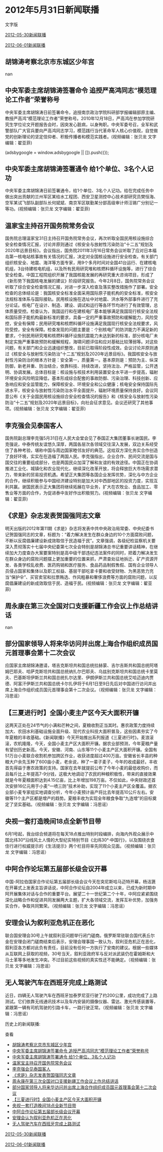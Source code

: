 







# 2012年5月31日新闻联播
 文字版








[2012-05-30新闻联播](/xinwenlianbo/20120530)


[2012-06-01新闻联播](/xinwenlianbo/20120601)





## 胡锦涛考察北京市东城区少年宫


nan


## 中央军委主席胡锦涛签署命令 追授严高鸿同志“模范理论工作者”荣誉称号


中央军委主席胡锦涛日前签署命令，追授南京政治学院科研部学报编辑部原主编、教授严高鸿“模范理论工作者”荣誉称号。2010年12月18日，严高鸿在参加学院研究生学位论文开题报告会时，因突发心脏病，以身殉职。中央军委号召，全军和武警部队广大官兵要向严高鸿同志学习，模范践行当代革命军人核心价值观，自觉做党的创新理论的坚定信仰者、积极传播者和模范实践者。(视频编辑：张贝龙 文字编辑：翟亚菲)





 (adsbygoogle = window.adsbygoogle || []).push({});

 
## 中央军委主席胡锦涛签署通令 给1个单位、3名个人记功


中央军委主席胡锦涛日前签署通令，给1个单位、3名个人记功。给在完成任务中做出突出贡献的兰州军区某给水工程团、西安卫星测控中心技术部研究员樊恒海、空军某试飞部队副部队长何斌斌、南京军区联勤某分部高级审计师汪锡广分别记一等功。(视频编辑：张贝龙 文字编辑：翟亚菲)


## 温家宝主持召开国务院常务会议


国务院总理温家宝31日主持召开国务院常务会议，再次听取全国民用核设施综合安全检查情况汇报，讨论并原则通过《核安全与放射性污染防治“十二五”规划及2020年远景目标》。会议指出，国务院2011年3月16日常务会议听取了应对日本福岛第一核电站核事故有关情况的汇报，决定对全国核设施进行安全检查。有关部门组织核安全、地震、海洋等方面专家，用9个多月时间对全国41台运行、在建核电机组，3台待建核电机组，以及所有民用研究堆和核燃料循环设施等，进行了综合安全检查。中国工程院组织开展了我国核能发展的再研究重大咨询项目，形成了《新形势下我国核电发展的建议》阶段研究报告。今年2月8日，国务院常务会议听取了综合安全检查情况汇报，对进一步深入检查及落实整改措施作了部署。安全检查的总体结论是：我国核安全标准全面采用国际原子能机构的安全标准，核安全法规标准体系与国际接轨。民用核设施在选址中对地震、洪水等外部事件进行了充分论证。核电厂在设计、制造、建设、调试和运行等各环节均进行了有效管理，总体质量受控。检查认为，我国运行和在建核电厂基本能够满足我国现行核安全法规和国际原子能机构最新标准的要求，具备一定的严重事故预防和缓解能力，风险受控，安全有保障；民用研究堆和核燃料循环设施满足我国现行核安全法规要求，风险受控，安全有保障。检查发现的问题主要是：个别核电厂的防洪能力不满足新的要求，个别民用研究堆和核燃料循环设施抗震能力未达到新的标准，部分核电厂未制定实施严重事故预防和缓解规程，海啸问题评估和应对基础比较薄弱等。对这些问题，有关部门和企业迅速组织整改，目前已取得阶段性成效。会议讨论并原则通过《核安全与放射性污染防治“十二五”规划及2020年远景目标》。我国核安全与放射性污染防治的根本方针是：安全第一，质量第一。基本原则是：预防为主、纵深防御，新老并重、防治结合，依靠科技、持续改进，坚持法治、严格监管，公开透明、协调发展。总体目标是：核设施与核技术利用装置安全水平进一步提高，辐射环境安全风险明显降低，基本形成综合配套的事故防御、污染治理、科技创新、应急响应和安全监管能力，保障核安全、环境安全和公众健康；核电安全保持国际先进水平，核安全与放射性污染防治水平全面提升，辐射环境质量保持良好。会议同意公布《关于全国民用核设施综合安全检查情况的报告》和《核安全与放射性污染防治“十二五”规划及2020年远景目标》，向社会征求意见。会议还研究了其他事项。(视频编辑：张贝龙 文字编辑：翟亚菲)


## 李克强会见泰国客人


国务院副总理李克强5月31日在人民大会堂会见了泰国正大集团董事长谢国民。李克强说，中泰传统友谊悠久深厚，两国各层次各领域交往深入发展，双边关系经受住了各种考验，堪称中国与周边国家睦邻友好的典范。这给双方深化务实合作创造了良好环境，实实在在造福了两国人民。李克强指出，企业合作、民间交流是国与国交往的重要组成部分，也是两国民众加深了解和友谊的有效途径。中国正在协调推进工业化、城镇化和农业现代化，继续深化改革开放，将会释放巨大市场需求潜力，带来新的贸易投资机遇。希望正大集团等各国企业发挥优势，深化与中方企业的合作，继续积极参与中国经济建设特别是加大对中西部地区的投资力度，实现互利共赢。谢国民表示正大集团将继续拓展在华业务，扩大在农牧业、食品加工、零售业等方面的合作，为促进泰中友好作出积极努力。(视频编辑：张贝龙 文字编辑：翟亚菲)


## 《求是》杂志发表贺国强同志文章


明天出版的2012年第11期《求是》杂志将发表中共中央政治局常委、中央纪委书记贺国强同志的文章，标题为：“着力解决发生在群众身边的10个方面腐败问题，不断以反腐倡廉建设新成效取信于民造福于民”。文章强调，各级纪检监察机关要深入贯彻落实十七届中央纪委第七次全会特别是胡锦涛总书记重要讲话精神，在继续加大力度查办大案要案特别是高中级干部违纪违法案件的同时，把着力解决发生在群众身边的腐败问题摆上更加重要的位置来抓，严肃查处征地拆迁、矿产资源开发、各类学校乱收费、医药购销和医疗服务、食品药品制假售假、国有企业领导人员侵占国家和集体以及职工权益、基层干部吃拿卡要和收受财物、为黑恶势力充当“保护伞”、买官卖官和拉票贿选、作风粗暴和奢侈浪费等方面的腐败问题，以反腐倡廉建设的新成效取信于民、造福于民。(视频编辑：张贝龙 文字编辑：翟亚菲)


## 周永康在第三次全国对口支援新疆工作会议上作总结讲话


nan


## 部分国家领导人将来华访问并出席上海合作组织成员国元首理事会第十二次会议


应国家主席胡锦涛邀请，塔吉克斯坦共和国总统拉赫蒙、吉尔吉斯共和国总统阿塔姆巴耶夫、哈萨克斯坦共和国总统纳扎尔巴耶夫、乌兹别克斯坦共和国总统卡里莫夫、巴基斯坦伊斯兰共和国总统扎尔达里、伊朗伊斯兰共和国总统艾哈迈迪内贾德、阿富汗伊斯兰共和国总统卡尔扎伊将于6月1日至9日先后对中国进行访问并出席上海合作组织成员国元首理事会第十二次会议。（视频编辑：张贝龙 文字编辑：冯思谣）


## 【三夏进行时】全国小麦主产区今天大面积开镰


这两天正处在24节气的小满和芒种之间，夏粮收割正当其时。惠农政策力度持续加大、农田水利基础设施全面升级、现代农业科技大面积普及，这些因素夯实了今年夏粮的丰收基础。《新闻联播》今天开始推出系列报道《三夏进行时》。麦浪滚滚，农机隆隆，今天，全国小麦主产区大面积开镰。据农业部预测，今年夏粮产量有望创历史新高。今天，安徽、河南、山东等11个小麦主产区大面积开镰。全国有51万台小麦联合收割机参加跨区作业，收获进度超过400万亩。安徽省长丰县的种粮大户余先玉种了600亩小麦，老余说，种了一辈子麦子，今年的收成最好。丰收首先得益于惠农政策的支持。国家在去年就提前公布了今年小麦的最低收购价，而且每斤比上年提高7-9分钱，这极大地调动了农民的种粮积极性，带来的直接效果就是今年夏粮面积达到4.15亿亩，比上年增加198万亩。不仅如此，中央财政还首次安排16亿元用于小麦“一喷三防”技术补助，实现了11个小麦主产区全覆盖。据农业部小麦专家组实地调查分析，今年小麦预计亩产将比去年提高10公斤左右。安徽等11个主产区都是增产的趋势。夏粮丰收为实现全年粮食争取“九连增”的目标奠定了坚实基础。（视频编辑：张贝龙 文字编辑：冯思谣）


## 央视一套打造晚间18点全新节目带


6月1号起，我台综合频道将在每天18点推出特别时段编排，向海内外观众展示中国北纬30°沿线风土人情的大型纪实特别节目《北纬30°·中国行》，以及围绕衣食住行进行权威提示的《生活提示》两个栏目将率先同观众见面。（视频编辑：张贝龙 文字编辑：冯思谣）


## 中阿合作论坛第五届部长级会议开幕


中国-阿拉伯国家合作论坛第五届部长级会议今天在突尼斯哈马迈特开幕，杨洁篪在开幕式上发表主旨讲话说，中阿合作论坛自2004年成立以来，已成为新时期中阿开展集体对话与合作的重要平台。展望二十一世纪第二个十年，中阿应紧紧围绕深化战略合作和促进共同发展两大主题，扩大各领域交流，发挥互补优势，加强务实合作，争取共同繁荣。（视频编辑：张贝龙 文字编辑：冯思谣）


## 安理会认为叙利亚危机正在恶化


联合国安理会30号上午就叙利亚问题举行闭门磋商。俄罗斯常驻联合国代表丘尔金在安理会闭门磋商结束后表示，安理会理事国一致认为，叙利亚危机正在恶化，叙利亚各方都对此负有责任，目前没有任何一方执行了安南的建议。根据一些媒体从互联网上获取的视频，30号当天，叙利亚政府军与反对派武装仍在霍姆斯和大马士革等多地发生冲突。不过目前这些视频的真实性还不能确定。（视频编辑：张贝龙 文字编辑：冯思谣）


## 无人驾驶汽车在西班牙完成上路测试


近日，四辆无人驾驶汽车在西班牙加泰罗尼亚行驶了约200公里，成功完成了上路测试。它们依靠无线通讯技术以及车内安装的摄像仪器、雷达、激光传感装置等，紧跟第一辆有司机驾驶的引路卡车，一路行驶正常。（视频编辑：张贝龙 文字编辑：冯思谣）






历史上的新闻联播:

 查看
 

* [胡锦涛考察北京市东城区少年宫](#胡锦涛考察北京市东城区少年宫)
* [中央军委主席胡锦涛签署命令 追授严高鸿同志“模范理论工作者”荣誉称号](#中央军委主席胡锦涛签署命令-追授严高鸿同志“模范理论工作者”荣誉称号)
* [中央军委主席胡锦涛签署通令 给1个单位、3名个人记功](#中央军委主席胡锦涛签署通令-给1个单位、3名个人记功)
* [温家宝主持召开国务院常务会议](#温家宝主持召开国务院常务会议)
* [李克强会见泰国客人](#李克强会见泰国客人)
* [《求是》杂志发表贺国强同志文章](#《求是》杂志发表贺国强同志文章)
* [周永康在第三次全国对口支援新疆工作会议上作总结讲话](#周永康在第三次全国对口支援新疆工作会议上作总结讲话)
* [部分国家领导人将来华访问并出席上海合作组织成员国元首理事会第十二次会议](#部分国家领导人将来华访问并出席上海合作组织成员国元首理事会第十二次会议)
* [【三夏进行时】全国小麦主产区今天大面积开镰](#【三夏进行时】全国小麦主产区今天大面积开镰)
* [央视一套打造晚间18点全新节目带](#央视一套打造晚间18点全新节目带)
* [中阿合作论坛第五届部长级会议开幕](#中阿合作论坛第五届部长级会议开幕)
* [安理会认为叙利亚危机正在恶化](#安理会认为叙利亚危机正在恶化)
* [无人驾驶汽车在西班牙完成上路测试](#无人驾驶汽车在西班牙完成上路测试)






[2012-05-30新闻联播](/xinwenlianbo/20120530)


[2012-06-01新闻联播](/xinwenlianbo/20120601)



